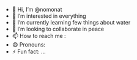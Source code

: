 - 👋 Hi, I’m @nomonat
- 👀 I’m interested in everything
- 🌱 I’m currently learning few things about water
- 💞️ I’m looking to collaborate in peace
- 📫 How to reach me : 
- 😄 Pronouns: 
- ⚡ Fun fact: ...

<!---
nomonat/nomonat is a ✨ special ✨ repository because its `README.md` (this file) appears on your GitHub profile.
You can click the Preview link to take a look at your changes.
--->

